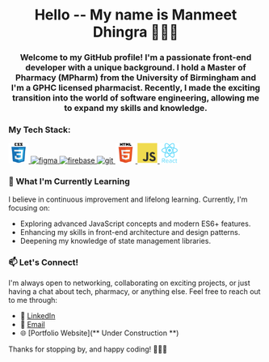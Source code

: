 <h1 align="center">Hello -- My name is Manmeet Dhingra 👳🏻‍♂️</h1>
<h3 align="center">Welcome to my GitHub profile! I'm a passionate front-end developer with a unique background. I hold a Master of Pharmacy (MPharm) from the University of Birmingham and I'm a GPHC licensed pharmacist. Recently, I made the exciting transition into the world of software engineering, allowing me to expand my skills and knowledge.</h3>

<h3 align="left">My Tech Stack:</h3>
<p align="left"> <a href="https://www.w3schools.com/css/" target="_blank" rel="noreferrer"> <img src="https://raw.githubusercontent.com/devicons/devicon/master/icons/css3/css3-original-wordmark.svg" alt="css3" width="40" height="40"/> </a> <a href="https://www.figma.com/" target="_blank" rel="noreferrer"> <img src="https://www.vectorlogo.zone/logos/figma/figma-icon.svg" alt="figma" width="40" height="40"/> </a> <a href="https://firebase.google.com/" target="_blank" rel="noreferrer"> <img src="https://www.vectorlogo.zone/logos/firebase/firebase-icon.svg" alt="firebase" width="40" height="40"/> </a> <a href="https://git-scm.com/" target="_blank" rel="noreferrer"> <img src="https://www.vectorlogo.zone/logos/git-scm/git-scm-icon.svg" alt="git" width="40" height="40"/> </a> <a href="https://www.w3.org/html/" target="_blank" rel="noreferrer"> <img src="https://raw.githubusercontent.com/devicons/devicon/master/icons/html5/html5-original-wordmark.svg" alt="html5" width="40" height="40"/> </a> <a href="https://developer.mozilla.org/en-US/docs/Web/JavaScript" target="_blank" rel="noreferrer"> <img src="https://raw.githubusercontent.com/devicons/devicon/master/icons/javascript/javascript-original.svg" alt="javascript" width="40" height="40"/> </a> <a href="https://reactjs.org/" target="_blank" rel="noreferrer"> <img src="https://raw.githubusercontent.com/devicons/devicon/master/icons/react/react-original-wordmark.svg" alt="react" width="40" height="40"/> </a> </p>


### 🌱 What I'm Currently Learning

I believe in continuous improvement and lifelong learning. Currently, I'm focusing on:

- Exploring advanced JavaScript concepts and modern ES6+ features.
- Enhancing my skills in front-end architecture and design patterns.
- Deepening my knowledge of state management libraries.

### 📫 Let's Connect!

I'm always open to networking, collaborating on exciting projects, or just having a chat about tech, pharmacy, or anything else. Feel free to reach out to me through:

- 💬 [LinkedIn](https://www.linkedin.com/in/manmeetdhingra/)
- 📧 [Email](mailto:manmeetdhingra@googlemail.com)
- 🌐 [Portfolio Website](** Under Construction **)

Thanks for stopping by, and happy coding! 👨‍💻✨

